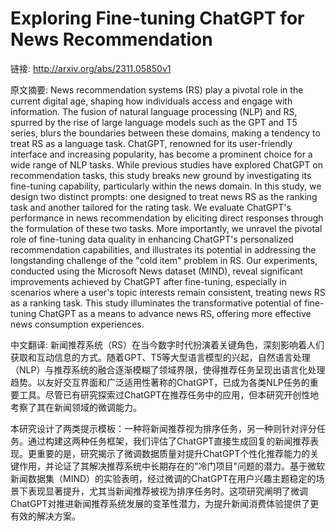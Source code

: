 # Exploring Fine-tuning ChatGPT for News Recommendation

链接: http://arxiv.org/abs/2311.05850v1

原文摘要:
News recommendation systems (RS) play a pivotal role in the current digital
age, shaping how individuals access and engage with information. The fusion of
natural language processing (NLP) and RS, spurred by the rise of large language
models such as the GPT and T5 series, blurs the boundaries between these
domains, making a tendency to treat RS as a language task. ChatGPT, renowned
for its user-friendly interface and increasing popularity, has become a
prominent choice for a wide range of NLP tasks. While previous studies have
explored ChatGPT on recommendation tasks, this study breaks new ground by
investigating its fine-tuning capability, particularly within the news domain.
In this study, we design two distinct prompts: one designed to treat news RS as
the ranking task and another tailored for the rating task. We evaluate
ChatGPT's performance in news recommendation by eliciting direct responses
through the formulation of these two tasks. More importantly, we unravel the
pivotal role of fine-tuning data quality in enhancing ChatGPT's personalized
recommendation capabilities, and illustrates its potential in addressing the
longstanding challenge of the "cold item" problem in RS. Our experiments,
conducted using the Microsoft News dataset (MIND), reveal significant
improvements achieved by ChatGPT after fine-tuning, especially in scenarios
where a user's topic interests remain consistent, treating news RS as a ranking
task. This study illuminates the transformative potential of fine-tuning
ChatGPT as a means to advance news RS, offering more effective news consumption
experiences.

中文翻译:
新闻推荐系统（RS）在当今数字时代扮演着关键角色，深刻影响着人们获取和互动信息的方式。随着GPT、T5等大型语言模型的兴起，自然语言处理（NLP）与推荐系统的融合逐渐模糊了领域界限，使得推荐任务呈现出语言化处理趋势。以友好交互界面和广泛适用性著称的ChatGPT，已成为各类NLP任务的重要工具。尽管已有研究探索过ChatGPT在推荐任务中的应用，但本研究开创性地考察了其在新闻领域的微调能力。

本研究设计了两类提示模板：一种将新闻推荐视为排序任务，另一种则针对评分任务。通过构建这两种任务框架，我们评估了ChatGPT直接生成回复的新闻推荐表现。更重要的是，研究揭示了微调数据质量对提升ChatGPT个性化推荐能力的关键作用，并论证了其解决推荐系统中长期存在的"冷门项目"问题的潜力。基于微软新闻数据集（MIND）的实验表明，经过微调的ChatGPT在用户兴趣主题稳定的场景下表现显著提升，尤其当新闻推荐被视为排序任务时。这项研究阐明了微调ChatGPT对推进新闻推荐系统发展的变革性潜力，为提升新闻消费体验提供了更有效的解决方案。
